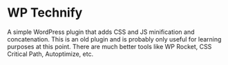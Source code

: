# WP Technify

A simple WordPress plugin that adds CSS and JS minification and concatenation. This is an old plugin and is probably only useful for learning purposes at this point. There are much better tools like WP Rocket, CSS Critical Path, Autoptimize, etc.

